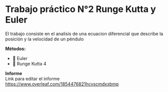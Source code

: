 # Trabajo práctico N°2 Runge Kutta y Euler

El trabajo consiste en el analisis de una ecuacion diferencial que describe la posición y la velocidad de un péndulo


**Métodos:**  
* 🔷 Euler 
* 🔺 Runge Kutta 4 

**Informe**  
Link para editar el informe
https://www.overleaf.com/1854476821hcvscmdxxbmp